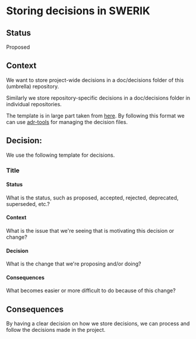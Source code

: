 # Storing decisions in SWERIK

## Status

Proposed

## Context

We want to store project-wide decisions in a doc/decisions folder of this (umbrella) repository.

Similarly we store repository-specific decisions in a doc/decisions folder in individual repositories.

The template is in large part taken from [here](https://github.com/joelparkerhenderson/architecture-decision-record/tree/main/locales/en/templates/decision-record-template-by-michael-nygard). By following this format we can use [adr-tools](https://github.com/npryce/adr-tools) for managing the decision files.


## Decision:
We use the following template for decisions.

### Title
#### Status
What is the status, such as proposed, accepted, rejected, deprecated, superseded, etc.?

#### Context
What is the issue that we're seeing that is motivating this decision or change?

#### Decision
What is the change that we're proposing and/or doing?

#### Consequences
What becomes easier or more difficult to do because of this change?


## Consequences
By having a clear decision on how we store decisions, we can process and follow the decisions made in the project.
